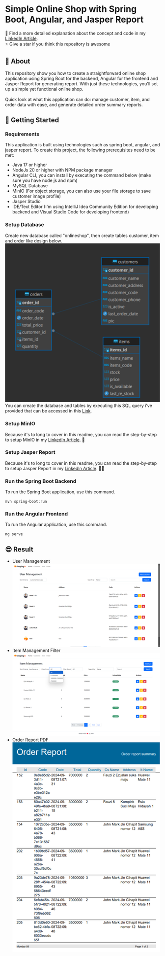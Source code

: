 # Simple Online Shop with Spring Boot, Angular, and Jasper Report

🚀 Find a more detailed explanation about the concept and code in my [LinkedIn Article](https://www.linkedin.com/pulse/create-simple-online-shop-spring-boot-angular-jasper-rizki-hamdalah-a7fbc/?trackingId=xne9id7VQIeru1i6dTfcuw%3D%3D).\
⭐ Give a star if you think this repository is awesome

## 🤔 About
This repository show you how to create a straightforward online shop application using Spring Boot for the backend, Angular for the frontend and Jasper Report for generating report. With just these technologies, you'll set up a simple yet functional online shop. 
\
\
Quick look at what this application can do: manage customer, item, and order data with ease, and generate detailed order summary reports.

## 🏁 Getting Started

### Requirements
This application is built using technologies such as spring boot, angular, and jasper report. To create this project, the following prerequisites need to be met:
- Java 17 or higher
- NodeJs 20 or higher with NPM package manager
- Angular CLI, you can install by executing the command below (make sure you have node js and npm)
- MySQL Database
- MinIO (For object storage, you can also use your file storage to save customer image profile)
- Jasper Studio
- IDE/Text Editor (I'm using IntelliJ Idea Community Edition for developing backend and Visual Studio Code for developing frontend)

### Setup Database
Create new database called "onlineshop", then create tables customer, item and order like design below. 
![DB Schema](assets/images/db-schema.png)\
You can create the database and tables by executing this SQL query i've provided that can be accessed in this [Link](https://github.com/mfauzirh/online-shop-springboot-angular/blob/main/be-online-shop/database.sql).


### Setup MinIO
Because it's to long to cover in this readme, you can read the step-by-step to setup MinIO in my [LinkedIn Article](https://www.linkedin.com/pulse/create-simple-online-shop-spring-boot-angular-jasper-rizki-hamdalah-a7fbc/?trackingId=xne9id7VQIeru1i6dTfcuw%3D%3D). 🙇

### Setup Jasper Report
Because it's to long to cover in this readme, you can read the step-by-step to setup Jasper Report in my [LinkedIn Article](https://www.linkedin.com/pulse/create-simple-online-shop-spring-boot-angular-jasper-rizki-hamdalah-a7fbc/?trackingId=xne9id7VQIeru1i6dTfcuw%3D%3D). 🙇‍♂️

### Run the Spring Boot Backend
To run the Spring Boot application, use this command.
```
mvn spring-boot:run
```

### Run the Angular Frontend
To run the Angular application, use this command.
```
ng serve
```

## 😎 Result
- User Management\
![User Management](assets/images/user-management.png)
- Item Management Filter\
![User Management](assets/images/item-management.png)
- Order Report PDF\
![User Management](assets/images/order-report-pdf.png)
